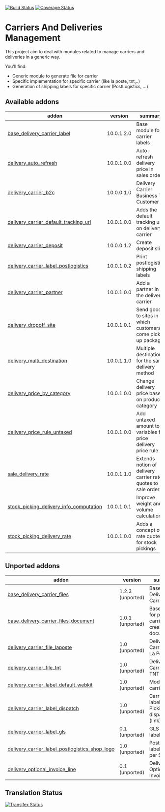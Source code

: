 [![Build Status](https://travis-ci.org/OCA/delivery-carrier.svg?branch=10.0)](https://travis-ci.org/OCA/delivery-carrier)
[![Coverage Status](https://coveralls.io/repos/OCA/delivery-carrier/badge.svg?branch=10.0)](https://coveralls.io/r/OCA/delivery-carrier?branch=10.0)

Carriers And Deliveries Management
==================================

This project aim to deal with modules related to manage carriers and deliveries in a generic way.

You'll find:

 - Generic module to generate file for carrier
 - Specific implementation for specific carrier (like la poste, tnt,..)
 - Generation of shipping labels for specific carrier (PostLogistics, ...)

[//]: # (addons)

Available addons
----------------
addon | version | summary
--- | --- | ---
[base_delivery_carrier_label](base_delivery_carrier_label/) | 10.0.1.2.0 | Base module for carrier labels
[delivery_auto_refresh](delivery_auto_refresh/) | 10.0.1.0.0 | Auto-refresh delivery price in sales orders
[delivery_carrier_b2c](delivery_carrier_b2c/) | 10.0.0.1.0 | Delivery Carrier Business To Customer
[delivery_carrier_default_tracking_url](delivery_carrier_default_tracking_url/) | 10.0.1.0.0 | Adds the default tracking url on delivery carrier
[delivery_carrier_deposit](delivery_carrier_deposit/) | 10.0.0.1.2 | Create deposit slips
[delivery_carrier_label_postlogistics](delivery_carrier_label_postlogistics/) | 10.0.1.0.2 | Print postlogistics shipping labels
[delivery_carrier_partner](delivery_carrier_partner/) | 10.0.1.0.0 | Add a partner in the delivery carrier
[delivery_dropoff_site](delivery_dropoff_site/) | 10.0.1.0.1 | Send goods to sites in which customers come pick up package
[delivery_multi_destination](delivery_multi_destination/) | 10.0.1.1.0 | Multiple destinations for the same delivery method
[delivery_price_by_category](delivery_price_by_category/) | 10.0.1.0.0 | Change delivery price based on product's category
[delivery_price_rule_untaxed](delivery_price_rule_untaxed/) | 10.0.1.0.0 | Add untaxed amount to variables for price delivery price rule
[sale_delivery_rate](sale_delivery_rate/) | 10.0.1.1.0 | Extends notion of delivery carrier rate quotes to sale orders
[stock_picking_delivery_info_computation](stock_picking_delivery_info_computation/) | 10.0.1.0.1 | Improve weight and volume calculation
[stock_picking_delivery_rate](stock_picking_delivery_rate/) | 10.0.1.0.0 | Adds a concept of rate quotes for stock pickings


Unported addons
---------------
addon | version | summary
--- | --- | ---
[base_delivery_carrier_files](base_delivery_carrier_files/) | 1.2.3 (unported) | Base Delivery Carrier Files
[base_delivery_carrier_files_document](base_delivery_carrier_files_document/) | 1.0.1 (unported) | Base module for picking carrier files creation for document
[delivery_carrier_file_laposte](delivery_carrier_file_laposte/) | 1.0 (unported) | Delivery Carrier File: La Poste
[delivery_carrier_file_tnt](delivery_carrier_file_tnt/) | 1.0 (unported) | Delivery Carrier File: TNT
[delivery_carrier_label_default_webkit](delivery_carrier_label_default_webkit/) | 1.0 (unported) | Module for carrier labels
[delivery_carrier_label_dispatch](delivery_carrier_label_dispatch/) | 1.0 (unported) | Carrier labels - Picking dispatch (link)
[delivery_carrier_label_gls](delivery_carrier_label_gls/) | 0.1 (unported) | GLS carrier label printing
[delivery_carrier_label_postlogistics_shop_logo](delivery_carrier_label_postlogistics_shop_logo/) | 1.0 (unported) | PostLogistics labels - logo per Shop
[delivery_optional_invoice_line](delivery_optional_invoice_line/) | 0.1 (unported) | Delivery Optional Invoice Line

[//]: # (end addons)

Translation Status
------------------
[![Transifex Status](https://www.transifex.com/projects/p/OCA-carrier-delivery-10-0/chart/image_png)](https://www.transifex.com/projects/p/OCA-carrier-delivery-10-0)
